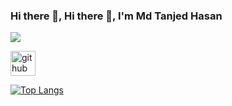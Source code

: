 ### Hi there 👋, Hi there 👋, I'm Md Tanjed Hasan
![](https://cdn.discordapp.com/attachments/1180875829740318872/1185273401598808174/tanjid_hasan.gif?ex=658f02e0&is=657c8de0&hm=235606eea8d2d4519bcdce0e4e49298b7b8a993a34f617adb866fdae425bed50&)




[<img src='https://cdn.jsdelivr.net/npm/simple-icons@3.0.1/icons/github.svg' alt='github' height='40'>](https://github.com/tanjedHasan)  

[![Top Langs](https://github-readme-stats.vercel.app/api/top-langs/?username=tanjedHasan)](https://github.com/anuraghazra/github-readme-stats)

